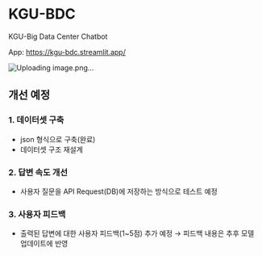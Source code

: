 # KGU-BDC
KGU-Big Data Center Chatbot <br/>

App: https://kgu-bdc.streamlit.app/

![Uploading image.png…]()


## 개선 예정
### 1. 데이터셋 구축
   - json 형식으로 구축(완료)
   - 데이터셋 구조 재설계
### 2. 답변 속도 개선
   - 사용자 질문을 API Request(DB)에 저장하는 방식으로 테스트 예정
### 3. 사용자 피드백
   - 출력된 답변에 대한 사용자 피드백(1~5점) 추가 예정 → 피드백 내용은 추후 모델 업데이트에 반영
